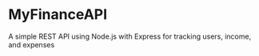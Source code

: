 # MyFinanceAPI
A simple REST API using Node.js with Express for tracking users, income, and expenses

